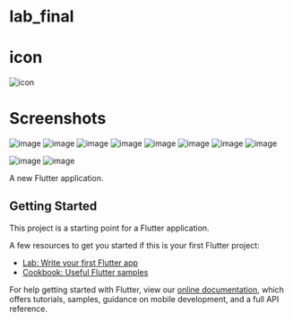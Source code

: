 # lab_final
# icon
![icon](https://user-images.githubusercontent.com/74717802/104086307-91c39800-5278-11eb-99b6-1990d237b503.png)
# Screenshots
![image](https://user-images.githubusercontent.com/74717802/104086865-2af4ad80-527d-11eb-9a41-35597d194574.png)
![image](https://user-images.githubusercontent.com/74717802/104087161-89229000-527f-11eb-83cb-07036a3fa240.png)
![image](https://user-images.githubusercontent.com/74717802/104087130-51b3e380-527f-11eb-9ec4-bc36fb9ce9bb.png)
![image](https://user-images.githubusercontent.com/74717802/104087196-cbe46800-527f-11eb-8e82-5630a30ec3b3.png)
![image](https://user-images.githubusercontent.com/74717802/104087222-fc2c0680-527f-11eb-9a5a-1d0fc27dfa85.png)
![image](https://user-images.githubusercontent.com/74717802/104087245-21207980-5280-11eb-819b-a2daf5e09a6a.png)
![image](https://user-images.githubusercontent.com/74717802/104087265-47461980-5280-11eb-9a0f-25e3e954ff4f.png)
![image](https://user-images.githubusercontent.com/74717802/104087284-70ff4080-5280-11eb-9a61-cd490888fdb7.png)

![image](https://user-images.githubusercontent.com/74717802/104087319-ca676f80-5280-11eb-9671-6a0b01a195ce.png)
![image](https://user-images.githubusercontent.com/74717802/104087344-f5ea5a00-5280-11eb-9d87-79c500ea8ee5.png)





A new Flutter application.

## Getting Started

This project is a starting point for a Flutter application.

A few resources to get you started if this is your first Flutter project:

- [Lab: Write your first Flutter app](https://flutter.dev/docs/get-started/codelab)
- [Cookbook: Useful Flutter samples](https://flutter.dev/docs/cookbook)

For help getting started with Flutter, view our
[online documentation](https://flutter.dev/docs), which offers tutorials,
samples, guidance on mobile development, and a full API reference.
